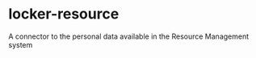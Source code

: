 locker-resource
===============

A connector to the personal data available in the Resource Management system
